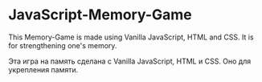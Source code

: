 # JavaScript-Memory-Game

This Memory-Game is made using Vanilla JavaScript, HTML and CSS. It is for strengthening one's memory.

Эта игра на память сделана с Vanilla JavaScript, HTML и CSS. Оно для укрепления памяти.

